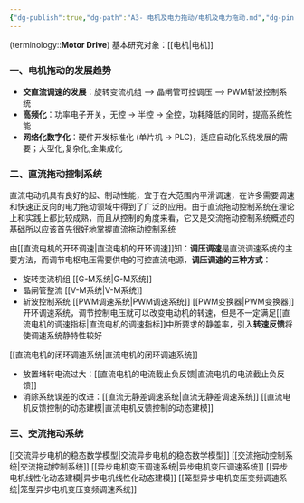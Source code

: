 ```yaml
---
{"dg-publish":true,"dg-path":"A3- 电机及电力拖动/电机及电力拖动.md","dg-pinned":true,"tags":["Subject"],"Level":0,"permalink":"/A3- 电机及电力拖动/电机及电力拖动/","pinned":true,"dgPassFrontmatter":true,"noteIcon":"","created":"2024-05-21T15:20:28.000+08:00","updated":"2025-08-28T22:23:36.440+08:00"}
---
```



(terminology::**Motor  Drive**)
基本研究对象：[[电机\|电机]]
### 一、电机拖动的发展趋势
- **交直流调速的发展**：旋转变流机组 --> 晶闸管可控调压 --> PWM斩波控制系统
- **高频化**：功率电子开关，无控 $\to$ 半控 $\to$ 全控，功耗降低的同时，提高系统性能
- **网络化数字化**：硬件开发标准化 (单片机  $\to$ PLC)，适应自动化系统发展的需要；大型化,复杂化,全集成化

### 二、直流拖动控制系统
直流电动机具有良好的起、制动性能，宜于在大范围内平滑调速，在许多需要调速和快速正反向的电力拖动领域中得到了广泛的应用。由于直流拖动控制系统在理论上和实践上都比较成熟，而且从控制的角度来看，它又是交流拖动控制系统概述的基础所以应该首先很好地掌握直流拖动控制系统

由[[直流电机的开环调速\|直流电机的开环调速]]知：**调压调速**是直流调速系统的主要方法，而调节电枢电压需要供电的可控直流电源，**调压调速的三种方式**：
- 旋转变流机组   [[G-M系统\|G-M系统]]
- 晶闸管整流       [[V-M系统\|V-M系统]] 
- 斩波控制系统   [[PWM调速系统\|PWM调速系统]]   [[PWM变换器\|PWM变换器]]
开环调速系统，调节控制电压就可以改变电动机的转速，但是不一定满足[[直流电机的调速指标\|直流电机的调速指标]]中所要求的静差率，引入**转速反馈**将使调速系统静特性较好

[[直流电机的闭环调速系统\|直流电机的闭环调速系统]]
- 放置堵转电流过大：[[直流电机的电流截止负反馈\|直流电机的电流截止负反馈]]
- 消除系统误差的改进：[[直流无静差调速系统\|直流无静差调速系统]]
[[直流电机反馈控制的动态建模\|直流电机反馈控制的动态建模]]
### 三、交流拖动系统
[[交流异步电机的稳态数学模型\|交流异步电机的稳态数学模型]]
[[交流拖动控制系统\|交流拖动控制系统]]
[[异步电机变压调速系统\|异步电机变压调速系统]]
[[异步电机线性化动态建模\|异步电机线性化动态建模]]
[[笼型异步电机变压变频调速系统\|笼型异步电机变压变频调速系统]]

